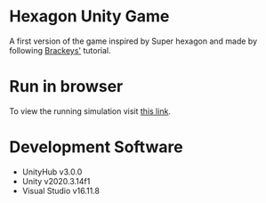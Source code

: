 # Hexagon Unity Game
A first version of the game inspired by Super hexagon and made by following [Brackeys'](https://www.youtube.com/watch?v=p8MzsDBI5EI&t=80s) tutorial.

# Run in browser
To view the running simulation visit [this link](https://adabarbulescu.github.io/Hexagon-Unity-Game-2022/).

# Development Software
  * UnityHub v3.0.0
  * Unity v2020.3.14f1
  * Visual Studio v16.11.8

